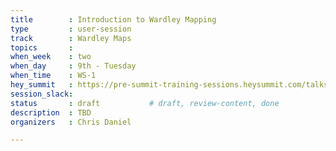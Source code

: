 ```yaml
---
title        : Introduction to Wardley Mapping
type         : user-session
track        : Wardley Maps
topics       :
when_week    : two
when_day     : 9th - Tuesday
when_time    : WS-1
hey_summit   : https://pre-summit-training-sessions.heysummit.com/talks/introduction-to-wardley-mapping/
session_slack:
status       : draft           # draft, review-content, done
description  : TBD
organizers   : Chris Daniel

---
```


<!--(add intro)

## WHY

(...)

## What

(...)

## Outcomes

(...)

## References

(...)


## Previous-->
